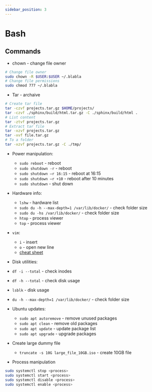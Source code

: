 ```yaml
---
sidebar_position: 3
---
```


# Bash

## Commands

- chown - change file owner

```bash
# Change file owner
sudo chown -R $USER:$USER ~/.blabla
# Change file permissions
sudo chmod 777 ~/.blabla
```

- Tar - archaive

```bash
# Create tar file
tar -czvf projects.tar.gz $HOME/projects/
tar -czvf ./sphinx/build/html.tar.gz -C ./sphinx/build/html .
# List content
tar -ztvf projects.tar.gz
# Extract tar file
tar -xzvf projects.tar.gz
tar -xvf file.tar.gz
# To a folder
tar -xzvf projects.tar.gz -C ./tmp/
```

- Power manipulation:

  - `sudo reboot` - reboot
  - `sudo shutdown -r` - reboot
  - `sudo shutdown –r 16:15` - reboot at 16:15
  - `sudo shutdown –r +10` - reboot after 10 minutes
  - `sudo shutdown` - shut down

- Hardware info:

  - `lshw` - hardware list
  - `sudo du -h --max-depth=1 /var/lib/docker/` - check folder size
  - `sudo du -hs /var/lib/docker/` - check folder size
  - `htop` - process viewer
  - `top` - process viewer

- `vim`:

  - `i` - insert
  - `o` - open new line
  - [cheat sheet](https://vim.rtorr.com/)

- Disk utilities:

- `df -i --total` - check inodes
- `df -h --total` - check disk usage
- `lsblk` - disk usage
- `du -h --max-depth=1 /var/lib/docker/` - check folder size

- Ubuntu updates:

  - `sudo apt autoremove` - remove unused packages
  - `sudo apt clean` - remove old packages
  - `sudo apt update` - update package list
  - `sudo apt upgrade` - upgrade packages

- Create large dummy file
  - `truncate -s 10G large_file_10GB.iso` - create 10GB file
- Process manipulation

```Bash
sudo systemctl stop <process>
sudo systemctl start <process>
sudo systemctl disable <process>
sudo systemctl enable <process>
```

